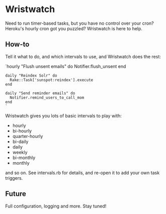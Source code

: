 Wristwatch
==========
Need to run timer-based tasks, but you have no control over your cron?
Heroku's hourly cron got you puzzled? Wristwatch is here to help.

How-to
------
Tell it what to do, and which intervals to use, and Wristwatch does the
rest:

   `hourly "Flush unsent emails" do
      Notifier.flush_unsent
    end

    daily "Reindex Solr" do
      Rake::Task['sunspot:reindex'].execute
    end

    daily "Send reminder emails" do
      Notifier.remind_users_to_call_mom
    end
    `

Wristwatch gives you lots of basic intervals to play with:
  * hourly
  * bi-hourly
  * quarter-hourly
  * bi-daily
  * daily
  * weekly
  * bi-monthly
  * monthly

and so on. See intervals.rb for details, and re-open it to add your own
task triggers.

Future
------
Full configuration, logging and more. Stay tuned!
